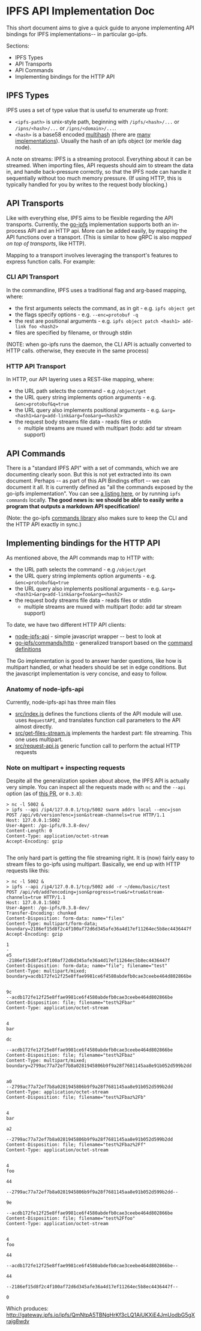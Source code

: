 # IPFS API Implementation Doc

This short document aims to give a quick guide to anyone implementing API bindings for IPFS implementations-- in particular go-ipfs.

Sections:
- IPFS Types
- API Transports
- API Commands
- Implementing bindings for the HTTP API

## IPFS Types

IPFS uses a set of type value that is useful to enumerate up front:

- `<ipfs-path>` is unix-style path, beginning with `/ipfs/<hash>/...` or `/ipns/<hash>/...` or `/ipns/<domain>/...`.
- `<hash>` is a base58 encoded [multihash](https://github.com/jbenet/multihash) (there are [many implementations](https://github.com/jbenet/multihash#implementations)). Usually the hash of an ipfs object (or merkle dag node).

A note on streams: IPFS is a streaming protocol. Everything about it can be streamed. When importing files, API requests should aim to stream the data in, and handle back-pressure correctly, so that the IPFS node can handle it sequentially without too much memory pressure. (If using HTTP, this is typically handled for you by writes to the request body blocking.)

## API Transports

Like with everything else, IPFS aims to be flexible regarding the API transports. Currently, the [go-ipfs](https://github.com/ipfs/go-ipfs) implementation supports both an in-process API and an HTTP api. More can be added easily, by mapping the API functions over a transport. (This is similar to how gRPC is also _mapped on top of transports_, like HTTP).

Mapping to a transport involves leveraging the transport's features to express function calls. For example:

### CLI API Transport

In the commandline, IPFS uses a traditional flag and arg-based mapping, where:
- the first arguments selects the command, as in git - e.g. `ipfs object get`
- the flags specify options - e.g. `--enc=protobuf -q`
- the rest are positional arguments - e.g. `ipfs object patch <hash1> add-link foo <hash2>`
- files are specified by filename, or through stdin

(NOTE: when go-ipfs runs the daemon, the CLI API is actually converted to HTTP calls. otherwise, they execute in the same process)

### HTTP API Transport

In HTTP, our API layering uses a REST-like mapping, where:
- the URL path selects the command - e.g `/object/get`
- the URL query string implements option arguments - e.g. `&enc=protobuf&q=true`
- the URL query also implements positional arguments - e.g. `&arg=<hash1>&arg=add-link&arg=foo&arg=<hash2>`
- the request body streams file data - reads files or stdin
  - multiple streams are muxed with multipart (todo: add tar stream support)


## API Commands

There is a "standard IPFS API" with a set of commands, which we are documenting clearly soon. But this is not yet extracted into its own document. Perhaps -- as part of this API Bindings effort -- we can document it all. It is currently defined as "all the commands exposed by the go-ipfs implementation". You can see [a listing here](https://github.com/ipfs/go-ipfs/blob/916f987de2c35db71815b54bbb9a0a71df829838/core/commands/root.go#L82-L111), or by running `ipfs commands` locally. **The good news is: we should be able to easily write a program that outputs a markdown API specification!**

(Note: the go-ipfs [commands library](https://github.com/ipfs/go-ipfs/tree/916f987de2c35db71815b54bbb9a0a71df829838/commands) also makes sure to keep the CLI and the HTTP API exactly in sync.)

## Implementing bindings for the HTTP API

As mentioned above, the API commands map to HTTP with:
- the URL path selects the command - e.g `/object/get`
- the URL query string implements option arguments - e.g. `&enc=protobuf&q=true`
- the URL query also implements positional arguments - e.g. `&arg=<hash1>&arg=add-link&arg=foo&arg=<hash2>`
- the request body streams file data - reads files or stdin
  - multiple streams are muxed with multipart (todo: add tar stream support)

To date, we have two different HTTP API clients:

- [node-ipfs-api](https://github.com/ipfs/node-ipfs-api) - simple javascript wrapper -- best to look at
- [go-ipfs/commands/http](https://github.com/ipfs/go-ipfs/tree/916f987de2c35db71815b54bbb9a0a71df829838/commands/http) - generalized transport based on the [command definitions](https://github.com/ipfs/go-ipfs/tree/916f987de2c35db71815b54bbb9a0a71df829838/core/commands)

The Go implementation is good to answer harder questions, like how is multipart handled, or what headers should be set in edge conditions. But the javascript implementation is very concise, and easy to follow.

### Anatomy of node-ipfs-api

Currently, node-ipfs-api has three main files
- [src/index.js](https://github.com/ipfs/node-ipfs-api/blob/66d1462bd02181d46e8baf4cd9d476b213426ad8/src/index.js) defines the functions clients of the API module will use. uses `RequestAPI`, and translates function call parameters to the API almost directly.
- [src/get-files-stream.js](https://github.com/ipfs/node-ipfs-api/blob/66d1462bd02181d46e8baf4cd9d476b213426ad8/src/get-files-stream.js) implements the hardest part: file streaming. This one uses multipart.
- [src/request-api.js](https://github.com/ipfs/node-ipfs-api/blob/66d1462bd02181d46e8baf4cd9d476b213426ad8/src/request-api.js) generic function call to perform the actual HTTP requests

### Note on multipart + inspecting requests

Despite all the generalization spoken about above, the IPFS API is actually very simple. You can inspect all the requests made with `nc` and the `--api` option (as of [this PR](https://github.com/ipfs/go-ipfs/pull/1598), or `0.3.8`):

```
> nc -l 5002 &
> ipfs --api /ip4/127.0.0.1/tcp/5002 swarm addrs local --enc=json
POST /api/v0/version?enc=json&stream-channels=true HTTP/1.1
Host: 127.0.0.1:5002
User-Agent: /go-ipfs/0.3.8-dev/
Content-Length: 0
Content-Type: application/octet-stream
Accept-Encoding: gzip


```

The only hard part is getting the file streaming right. It is (now) fairly easy to stream files to go-ipfs using multipart. Basically, we end up with HTTP requests like this:

```
> nc -l 5002 &
> ipfs --api /ip4/127.0.0.1/tcp/5002 add -r ~/demo/basic/test
POST /api/v0/add?encoding=json&progress=true&r=true&stream-channels=true HTTP/1.1
Host: 127.0.0.1:5002
User-Agent: /go-ipfs/0.3.8-dev/
Transfer-Encoding: chunked
Content-Disposition: form-data: name="files"
Content-Type: multipart/form-data; boundary=2186ef15d8f2c4f100af72d6d345afe36a4d17ef11264ec5b8ec4436447f
Accept-Encoding: gzip

1
-
e5
-2186ef15d8f2c4f100af72d6d345afe36a4d17ef11264ec5b8ec4436447f
Content-Disposition: form-data; name="file"; filename="test"
Content-Type: multipart/mixed; boundary=acdb172fe12f25e8ffae9981ce6f4580abdefb0cae3ceebe464d802866be


9c
--acdb172fe12f25e8ffae9981ce6f4580abdefb0cae3ceebe464d802866be
Content-Disposition: file; filename="test%2Fbar"
Content-Type: application/octet-stream


4
bar

dc

--acdb172fe12f25e8ffae9981ce6f4580abdefb0cae3ceebe464d802866be
Content-Disposition: file; filename="test%2Fbaz"
Content-Type: multipart/mixed; boundary=2799ac77a72ef7b8a0281945806b9f9a28f7681145aa8e91b052d599b2dd


a0
--2799ac77a72ef7b8a0281945806b9f9a28f7681145aa8e91b052d599b2dd
Content-Type: application/octet-stream
Content-Disposition: file; filename="test%2Fbaz%2Fb"


4
bar

a2

--2799ac77a72ef7b8a0281945806b9f9a28f7681145aa8e91b052d599b2dd
Content-Disposition: file; filename="test%2Fbaz%2Ff"
Content-Type: application/octet-stream


4
foo

44

--2799ac77a72ef7b8a0281945806b9f9a28f7681145aa8e91b052d599b2dd--

9e

--acdb172fe12f25e8ffae9981ce6f4580abdefb0cae3ceebe464d802866be
Content-Disposition: file; filename="test%2Ffoo"
Content-Type: application/octet-stream


4
foo

44

--acdb172fe12f25e8ffae9981ce6f4580abdefb0cae3ceebe464d802866be--

44

--2186ef15d8f2c4f100af72d6d345afe36a4d17ef11264ec5b8ec4436447f--

0

```

Which produces: http://gateway.ipfs.io/ipfs/QmNtpA5TBNqHrKf3cLQ1AiUKXiE4JmUodbG5gXrajg8wdv

